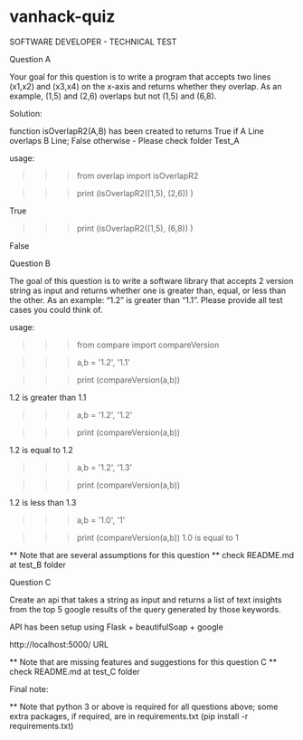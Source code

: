 # vanhack-quiz
SOFTWARE DEVELOPER - TECHNICAL TEST

Question A

Your goal for this question is to write a program that accepts two lines (x1,x2) and (x3,x4) on the x-axis and returns whether they overlap. As an example, (1,5) and (2,6) overlaps but not (1,5) and (6,8).

Solution:

function isOverlapR2(A,B) has been created to 
returns True if A Line overlaps B Line; False otherwise - Please check folder Test_A

usage: 
>>> from overlap import isOverlapR2

>>> print (isOverlapR2((1,5), (2,6)) )

True

>>> print (isOverlapR2((1,5), (6,8)) )

False


Question B

The goal of this question is to write a software library that accepts 2 version string as input and returns whether one is greater than, equal, or less than the other. As an example: “1.2” is greater than “1.1”. Please provide all test cases you could think of.

usage: 

>>> from compare import compareVersion

>>> a,b = '1.2', '1.1'

>>> print (compareVersion(a,b))

1.2 is greater than 1.1

>>> a,b = '1.2', '1.2'

>>> print (compareVersion(a,b))

1.2 is equal to 1.2

>>> a,b = '1.2', '1.3'

>>> print (compareVersion(a,b))

1.2 is less than 1.3

>>> a,b = '1.0', '1'

>>> print (compareVersion(a,b))
1.0 is equal to 1

** Note that are several assumptions for this question ** check README.md at test_B folder

Question C

Create an api that takes a string as input and returns a list of text insights from the top 5 google results of the query generated by those keywords. 

API has been setup using Flask + beautifulSoap + google

http://localhost:5000/  URL

** Note that are missing features and suggestions for this question C ** check README.md at test_C folder

Final note:

** Note that python 3 or above is required for all questions above; some extra packages, if required, are in requirements.txt  (pip install -r requirements.txt)
